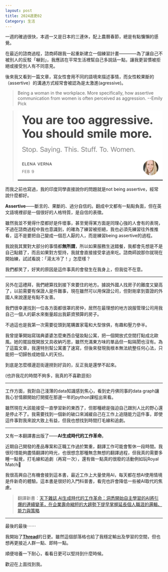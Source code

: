 ```yaml
---
layout: post
title: 2024週更02
Category: 生活
---
```


一週的確過很快，本週一又是日本的三連休，配上農曆春節，總是有點慵懶的感覺。

在最近的諮商過程，諮商師跟我一起重新建立一個練習計畫————為了讓自己不被別人的反駁「嚇到」，我應該在平常生活裡幫自己多說話一點，讓我更習慣被拒絕或接受別人有不同意見。

後來我又看到一篇文章，寫女性會用不同的語境來描述事情，而女性較果斷的（assertive）的溝通方式經常會被認為是太激進(agressive)。

> Being a woman in the workplace. More specifically, how assertive communication from women is often perceived as aggression. --Emily Pick

> ![](/assets/img/weekly/Elena-quote.png)

而我之前也寫過，我的印度同學直接說你的問題就是not being assertive，經常說什麼都好。

**Assertive**——斷言的、果斷的、過分自信的。翻成中文都有一點點負面，但在英文語境裡卻是一個很好的人格特質，是自信的表徵。

雖然我並不覺得什麼都好是件壞事，甚至覺得某方面是同理心強的人會有的表現，不過在諮商過程中我也意識到，的確為了練習被拒絕，我也必須先練習往外推推看，這不是要把自己變成一個忍人厭的人，而是練習being assertive的過程。

我說我其實對大部分的事情都**無所謂**，所以如果服務生送錯餐，我都會先想是不是自己點錯了，而且如果對方堅持，我就會直接接受拿過來吃。諮商師說那你就現在開始練，試試看說：「湯太冷了！」怎麼樣？

我們都笑了，好笑的原因是這件事真的會發生在我身上，但我從不在意。


--- 

另外在這禮拜，我們總算找到接下來要住的地方。據說外國人找房子的難度又變高了，以前需要有保證人是件難事，現在雖然可以用保證公司，但對剛拿到簽證的外國人來說還是有點不友善。

我們很幸運找到一位各方面都很罩的房仲，居然在最理想的地方說服管理公司用我自己一個人的薪水來衡量超出我薪資預算的房子。

不過這也是我第一次需要從頭到尾購置家電和大型傢俱，有趣和壓力參半。

我曾提筆開始寫瑞典婆婆怎麼東西合璧妝點公寓，把一個開放式空間打點成北歐風。她的擺設既開放又具收納巧思，雖然充滿東方味的單品但一點隔閡也沒有。為了這篇文章，我還特別幫公寓畫了速寫，但後來發現我根本無法統整任何心法，只能把一切歸咎成她個人的天份。

到底是怎麼樣邊逛街邊撈到好貨的，反正我是還學不起來。

(也許我花的時間不夠多，我真的不喜歡逛街)

---

工作方面，我對自己淺薄的data知識感到焦心，看到史丹佛同事的data graph讓我心甘情願開始打開擺在那邊一年的python課程出來看。

雖然現在大該能接受一直學習新的東西了，但那種總是強迫自己跟別人比的野心還是停止不了。我需要找到一個新的破口來減緩自己在工作上追隨能力這件事，即使這件事對我來說大致上有益，但我也想找到時間打毛線和追劇。


---

又有一本翻譯書出版了——**AI生成時代的工作革命**。

近期自己開發的產品專案和正職工作過於繁重，翻譯工作可能會暫休一段時間。我很珍惜能夠盡情翻譯的時光，也很想念那種無念無想的翻譯過程，但我真的需要多睡一點覺，打毛線和追劇（再寫一次），還有做一點真的很廢的活動例如玩Royal Match🤣

我很高興自己有機會接到這本書，最近工作上大量使用AI，每天都在想AI使用情境是件新奇的體驗。這本書是很好的入門科普書，看完也許會降低一些被AI取代的焦慮。

> 翻譯新書：[天下雜誌 AI生成時代的工作革命：洞悉開始自主學習的AI將引爆的連續變革，在企業壽命縮短的大趨勢下提早掌握延長個人職涯的邏輯、能力與策略](https://books.cw.com.tw/book/894)


---

最後的最後⋯⋯

我開始了[**Thread**](https://www.threads.net/@ch_qvst)的日更。雖然這個部落格也給了我穩定輸出及學習的空間，但也想再更接近人群一點、即時一點。

順便培養一下耐心，看看日更可以堅持到什麼時候。

歡迎在上面找到我。






